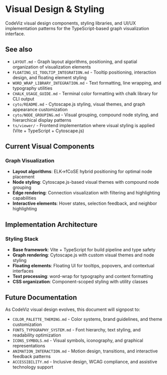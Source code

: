 # Visual Design & Styling

CodeViz visual design components, styling libraries, and UI/UX implementation patterns for the TypeScript-based graph visualization interface.

## See also

- `LAYOUT.md` - Graph layout algorithms, positioning, and spatial organization of visualization elements
- `FLOATING_UI_TOOLTIP_INTEGRATION.md` - Tooltip positioning, interaction design, and floating element styling
- `WORD_WRAP_LIBRARY_INTEGRATION.md` - Text formatting, line wrapping, and typography utilities
- `CHALK_USAGE_GUIDE.md` - Terminal color formatting with chalk library for CLI output
- `cyto/README.md` - Cytoscape.js styling, visual themes, and graph appearance customization
- `cyto/NODE_GROUPING.md` - Visual grouping, compound node styling, and hierarchical display patterns
- `ts/viewer/` - Frontend implementation where visual styling is applied (Vite + TypeScript + Cytoscape.js)

## Current Visual Components

### Graph Visualization
- **Layout algorithms**: ELK→fCoSE hybrid positioning for optimal node placement
- **Node styling**: Cytoscape.js-based visual themes with compound node grouping
- **Edge rendering**: Connection visualization with filtering and highlighting capabilities
- **Interactive elements**: Hover states, selection feedback, and neighbor highlighting


## Implementation Architecture

### Styling Stack
- **Base framework**: Vite + TypeScript for build pipeline and type safety
- **Graph rendering**: Cytoscape.js with custom visual themes and node styling
- **Floating elements**: Floating UI for tooltips, popovers, and contextual interfaces  
- **Text processing**: word-wrap for typography and content formatting
- **CSS organization**: Component-scoped styling with utility classes



## Future Documentation

As CodeViz visual design evolves, this document will signpost to:

- `COLOR_PALETTE_THEMING.md` - Color systems, brand guidelines, and theme customization  
- `FONTS_TYPOGRAPHY_SYSTEM.md` - Font hierarchy, text styling, and readability optimization
- `ICONS_SYMBOLS.md` - Visual symbols, iconography, and graphical representations
- `ANIMATION_INTERACTION.md` - Motion design, transitions, and interactive feedback patterns
- `ACCESSIBILITY.md` - Inclusive design, WCAG compliance, and assistive technology support

